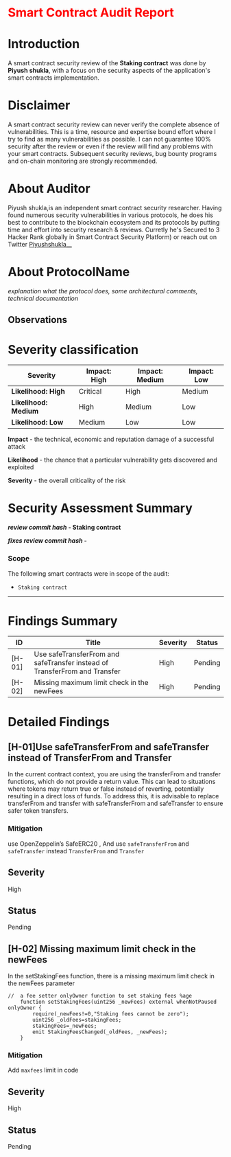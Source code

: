 
 # <span style="color:red">Smart Contract Audit Report </span>

# Introduction

A smart contract security review of the **Staking contract**  was done by **Piyush shukla**, with a focus on the security aspects of the application's smart contracts implementation.

# Disclaimer

A smart contract security review can never verify the complete absence of vulnerabilities. This is a time, resource and expertise bound effort where I try to find as many vulnerabilities as possible. I can not guarantee 100% security after the review or even if the review will find any problems with your smart contracts. Subsequent security reviews, bug bounty programs and on-chain monitoring are strongly recommended.

# About **Auditor**

Piyush shukla,is an independent smart contract security researcher. Having found numerous security vulnerabilities in various protocols, he does his best to contribute to the blockchain ecosystem and its protocols by putting time and effort into security research & reviews. Curretly he's Secured to 3 Hacker Rank globally in Smart Contract Security Platform) or reach out on Twitter [Piyushshukla__](https://www.linkedin.com/in/piyush-shukla-44b7a11b1/)

# About **ProtocolName**

_explanation what the protocol does, some architectural comments, technical documentation_

## Observations


# Severity classification

| Severity               | Impact: High | Impact: Medium | Impact: Low |
| ---------------------- | ------------ | -------------- | ----------- |
| **Likelihood: High**   | Critical     | High           | Medium      |
| **Likelihood: Medium** | High         | Medium         | Low         |
| **Likelihood: Low**    | Medium       | Low            | Low         |

**Impact** - the technical, economic and reputation damage of a successful attack

**Likelihood** - the chance that a particular vulnerability gets discovered and exploited

**Severity** - the overall criticality of the risk

# Security Assessment Summary

**_review commit hash_ - Staking contract**

**_fixes review commit hash_ - [](github.com)**

### Scope

The following smart contracts were in scope of the audit:

- `Staking contract`


---

# Findings Summary

| ID     | Title                      | Severity | Status |
| ------ | -----------------------    | -------- | ------ |
| [H-01] |Use safeTransferFrom and safeTransfer instead of TransferFrom and Transfer    | High      | Pending  |
| [H-02] |Missing maximum limit check in the newFees   | High      | Pending   |

# Detailed Findings


## [H-01]Use safeTransferFrom and safeTransfer instead of TransferFrom and Transfer

In the current contract context, you are using the transferFrom and transfer functions, which do not provide a return value. This can lead to situations where tokens may return true or false instead of reverting, potentially resulting in a direct loss of funds. To address this, it is advisable to replace transferFrom and transfer with safeTransferFrom and safeTransfer to ensure safer token transfers.

### Mitigation

use OpenZeppelin’s SafeERC20 , And use `safeTransferFrom` and `safeTransfer` instead `TransferFrom` and `Transfer`


## Severity
High

## Status
Pending

## [H-02]  Missing maximum limit check in the newFees

In the setStakingFees function, there is a missing maximum limit check in the newFees parameter
```
//  a fee setter onlyOwner function to set staking fees %age
    function setStakingFees(uint256 _newFees) external whenNotPaused onlyOwner {
        require(_newFees!=0,"Staking fees cannot be zero");
        uint256 _oldFees=stakingFees;
        stakingFees=_newFees;
        emit StakingFeesChanged(_oldFees, _newFees);
    }

```
### Mitigation

Add `maxfees` limit in code


## Severity
High

## Status
Pending

